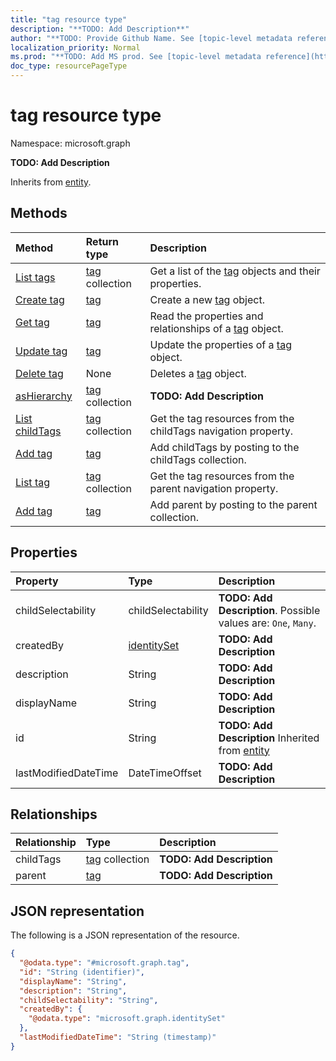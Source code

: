 ```yaml
---
title: "tag resource type"
description: "**TODO: Add Description**"
author: "**TODO: Provide Github Name. See [topic-level metadata reference](https://msgo.azurewebsites.net/add/document/guidelines/metadata.html#topic-level-metadata)**"
localization_priority: Normal
ms.prod: "**TODO: Add MS prod. See [topic-level metadata reference](https://msgo.azurewebsites.net/add/document/guidelines/metadata.html#topic-level-metadata)**"
doc_type: resourcePageType
---
```


# tag resource type

Namespace: microsoft.graph

**TODO: Add Description**


Inherits from [entity](../resources/entity.md).

## Methods
|Method|Return type|Description|
|:---|:---|:---|
|[List tags](../api/tag-list.md)|[tag](../resources/tag.md) collection|Get a list of the [tag](../resources/tag.md) objects and their properties.|
|[Create tag](../api/tag-create.md)|[tag](../resources/tag.md)|Create a new [tag](../resources/tag.md) object.|
|[Get tag](../api/tag-get.md)|[tag](../resources/tag.md)|Read the properties and relationships of a [tag](../resources/tag.md) object.|
|[Update tag](../api/tag-update.md)|[tag](../resources/tag.md)|Update the properties of a [tag](../resources/tag.md) object.|
|[Delete tag](../api/tag-delete.md)|None|Deletes a [tag](../resources/tag.md) object.|
|[asHierarchy](../api/tag-ashierarchy.md)|[tag](../resources/tag.md) collection|**TODO: Add Description**|
|[List childTags](../api/tag-list-childtags.md)|[tag](../resources/tag.md) collection|Get the tag resources from the childTags navigation property.|
|[Add tag](../api/tag-post-childtags.md)|[tag](../resources/tag.md)|Add childTags by posting to the childTags collection.|
|[List tag](../api/tag-list-parent.md)|[tag](../resources/tag.md) collection|Get the tag resources from the parent navigation property.|
|[Add tag](../api/tag-post-parent.md)|[tag](../resources/tag.md)|Add parent by posting to the parent collection.|

## Properties
|Property|Type|Description|
|:---|:---|:---|
|childSelectability|childSelectability|**TODO: Add Description**. Possible values are: `One`, `Many`.|
|createdBy|[identitySet](../resources/identityset.md)|**TODO: Add Description**|
|description|String|**TODO: Add Description**|
|displayName|String|**TODO: Add Description**|
|id|String|**TODO: Add Description** Inherited from [entity](../resources/entity.md)|
|lastModifiedDateTime|DateTimeOffset|**TODO: Add Description**|

## Relationships
|Relationship|Type|Description|
|:---|:---|:---|
|childTags|[tag](../resources/tag.md) collection|**TODO: Add Description**|
|parent|[tag](../resources/tag.md)|**TODO: Add Description**|

## JSON representation
The following is a JSON representation of the resource.
<!-- {
  "blockType": "resource",
  "keyProperty": "id",
  "@odata.type": "microsoft.graph.tag",
  "baseType": "microsoft.graph.entity",
  "openType": false
}
-->
``` json
{
  "@odata.type": "#microsoft.graph.tag",
  "id": "String (identifier)",
  "displayName": "String",
  "description": "String",
  "childSelectability": "String",
  "createdBy": {
    "@odata.type": "microsoft.graph.identitySet"
  },
  "lastModifiedDateTime": "String (timestamp)"
}
```

